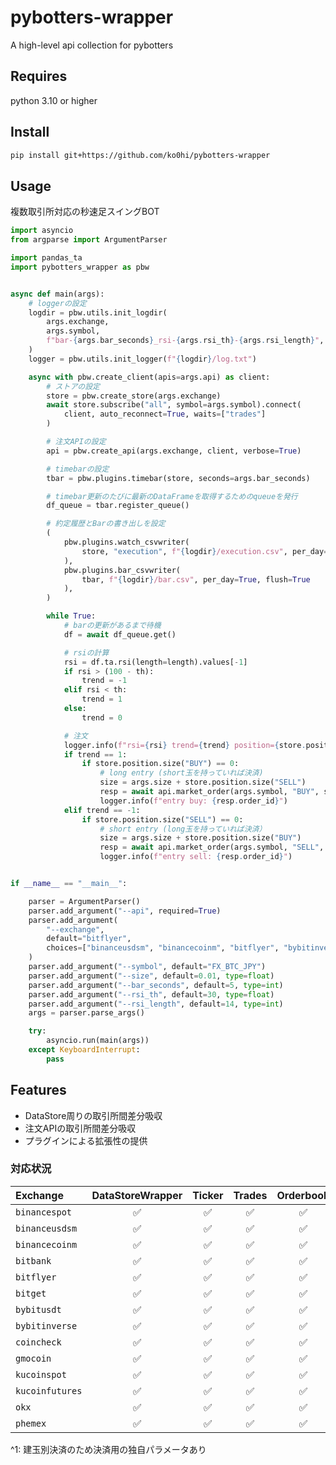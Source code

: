 # pybotters-wrapper

A high-level api collection for pybotters

## Requires

python 3.10 or higher

## Install

```bash
pip install git+https://github.com/ko0hi/pybotters-wrapper
```

## Usage

複数取引所対応の秒速足スイングBOT

```python
import asyncio
from argparse import ArgumentParser

import pandas_ta
import pybotters_wrapper as pbw


async def main(args):
    # loggerの設定
    logdir = pbw.utils.init_logdir(
        args.exchange,
        args.symbol,
        f"bar-{args.bar_seconds}_rsi-{args.rsi_th}-{args.rsi_length}",
    )
    logger = pbw.utils.init_logger(f"{logdir}/log.txt")

    async with pbw.create_client(apis=args.api) as client:
        # ストアの設定
        store = pbw.create_store(args.exchange)
        await store.subscribe("all", symbol=args.symbol).connect(
            client, auto_reconnect=True, waits=["trades"]
        )

        # 注文APIの設定
        api = pbw.create_api(args.exchange, client, verbose=True)

        # timebarの設定
        tbar = pbw.plugins.timebar(store, seconds=args.bar_seconds)

        # timebar更新のたびに最新のDataFrameを取得するためのqueueを発行
        df_queue = tbar.register_queue()

        # 約定履歴とBarの書き出しを設定
        (
            pbw.plugins.watch_csvwriter(
                store, "execution", f"{logdir}/execution.csv", per_day=True, flush=True
            ),
            pbw.plugins.bar_csvwriter(
                tbar, f"{logdir}/bar.csv", per_day=True, flush=True
            ),
        )

        while True:
            # barの更新があるまで待機
            df = await df_queue.get()

            # rsiの計算
            rsi = df.ta.rsi(length=length).values[-1]
            if rsi > (100 - th):
                trend = -1
            elif rsi < th:
                trend = 1
            else:
                trend = 0

            # 注文
            logger.info(f"rsi={rsi} trend={trend} position={store.position.summary()}")
            if trend == 1:
                if store.position.size("BUY") == 0:
                    # long entry (short玉を持っていれば決済)
                    size = args.size + store.position.size("SELL")
                    resp = await api.market_order(args.symbol, "BUY", size)
                    logger.info(f"entry buy: {resp.order_id}")
            elif trend == -1:
                if store.position.size("SELL") == 0:
                    # short entry (long玉を持っていれば決済）
                    size = args.size + store.position.size("BUY")
                    resp = await api.market_order(args.symbol, "SELL", size)
                    logger.info(f"entry sell: {resp.order_id}")


if __name__ == "__main__":

    parser = ArgumentParser()
    parser.add_argument("--api", required=True)
    parser.add_argument(
        "--exchange",
        default="bitflyer",
        choices=["binanceusdsm", "binancecoinm", "bitflyer", "bybitinverse", "bybitusdt", "kucoinfutures"]
    )
    parser.add_argument("--symbol", default="FX_BTC_JPY")
    parser.add_argument("--size", default=0.01, type=float)
    parser.add_argument("--bar_seconds", default=5, type=int)
    parser.add_argument("--rsi_th", default=30, type=float)
    parser.add_argument("--rsi_length", default=14, type=int)
    args = parser.parse_args()

    try:
        asyncio.run(main(args))
    except KeyboardInterrupt:
        pass

```

## Features

- DataStore周りの取引所間差分吸収
- 注文APIの取引所間差分吸収
- プラグインによる拡張性の提供

### 対応状況

| Exchange        | DataStoreWrapper | Ticker | Trades | Orderbook | Execution | Order | Position | API  |  Plugin  |  
|:----------------|:----------------:|:------:|:------:|:---------:|:---------:|:-----:|:--------:|:----:|:--------:|
| `binancespot`   |        ✅         |   ✅    |   ✅    |     ✅     |     ✅     |   ✅   |    ❌     |  ✅   |    ✅     | 
| `binanceusdsm`  |        ✅         |   ✅    |   ✅    |     ✅     |     ✅     |   ✅   |    ✅     |  ✅   |    ✅     | 
| `binancecoinm`  |        ✅         |   ✅    |   ✅    |     ✅     |     ✅     |   ✅   |    ✅     |  ✅   |    ✅     | 
| `bitbank`       |        ✅         |   ✅    |   ✅    |     ✅     |     ❌     |   ❌   |    ❌     | WIP  |    ✅     | 
| `bitflyer`      |        ✅         |   ✅    |   ✅    |     ✅     |     ✅     |   ✅   |    ✅     |  ✅   |    ✅     | 
| `bitget`        |        ✅         |   ✅    |   ✅    |     ✅     |    WIP    |  WIP  |   WIP    | WIP  |    ✅     |
| `bybitusdt`     |        ✅         |   ✅    |   ✅    |     ✅     |     ✅     |   ✅   |    ✅     |  ✅   |    ✅     |
| `bybitinverse`  |        ✅         |   ✅    |   ✅    |     ✅     |     ✅     |   ✅   |    ✅     |  ✅   |    ✅     |
| `coincheck`     |        ✅         |   ✅    |   ✅    |     ✅     |     ❌     |   ❌   |    ❌     | WIP  |    ✅     | 
| `gmocoin`       |        ✅         |   ✅    |   ✅    |     ✅     |     ✅     |   ✅   |    ✅     | 🔺^1 |    ✅     |
| `kucoinspot`    |        ✅         |   ✅    |   ✅    |     ✅     |     ✅     |   ✅   |    ❌     |  ✅   |    ✅     | 
| `kucoinfutures` |        ✅         |   ✅    |   ✅    |     ✅     |     ✅     |   ✅   |    ✅     |  ✅   |    ✅     | 
| `okx`           |        ✅         |   ✅    |   ✅    |     ✅     |    WIP    |  WIP  |   WIP    | WIP  |    ✅     |
| `phemex`        |        ✅         |   ✅    |   ✅    |     ✅     |    WIP    |  WIP  |   WIP    | WIP  |    ✅     |

^1: 建玉別決済のため決済用の独自パラメータあり
